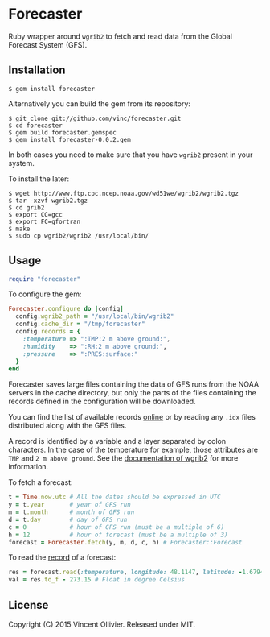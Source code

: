 Forecaster
==========

Ruby wrapper around `wgrib2` to fetch and read data from the Global Forecast
System (GFS).


Installation
------------

    $ gem install forecaster

Alternatively you can build the gem from its repository:

    $ git clone git://github.com/vinc/forecaster.git
    $ cd forecaster
    $ gem build forecaster.gemspec
    $ gem install forecaster-0.0.2.gem

In both cases you need to make sure that you have `wgrib2` present in your
system.

To install the later:

    $ wget http://www.ftp.cpc.ncep.noaa.gov/wd51we/wgrib2/wgrib2.tgz
    $ tar -xzvf wgrib2.tgz
    $ cd grib2
    $ export CC=gcc
    $ export FC=gfortran
    $ make
    $ sudo cp wgrib2/wgrib2 /usr/local/bin/

Usage
-----

```ruby
require "forecaster"
```

To configure the gem:

```ruby
Forecaster.configure do |config|
  config.wgrib2_path = "/usr/local/bin/wgrib2"
  config.cache_dir = "/tmp/forecaster"
  config.records = {
    :temperature => ":TMP:2 m above ground:",
    :humidity    => ":RH:2 m above ground:",
    :pressure    => ":PRES:surface:"
  }
end
```

Forecaster saves large files containing the data of GFS runs from the NOAA
servers in the cache directory, but only the parts of the files containing
the records defined in the configuration will be downloaded.

You can find the list of available records [online][1] or by reading any
`.idx` files distributed along with the GFS files.

A record is identified by a variable and a layer separated by colon
characters. In the case of the temperature for example, those attributes
are `TMP` and `2 m above ground`. See the [documentation of wgrib2][2] for
more information.

To fetch a forecast:

```ruby
t = Time.now.utc # All the dates should be expressed in UTC
y = t.year       # year of GFS run
m = t.month      # month of GFS run
d = t.day        # day of GFS run
c = 0            # hour of GFS run (must be a multiple of 6)
h = 12           # hour of forecast (must be a multiple of 3)
forecast = Forecaster.fetch(y, m, d, c, h) # Forecaster::Forecast
```

To read the [record][1] of a forecast:

```ruby
res = forecast.read(:temperature, longitude: 48.1147, latitude: -1.6794) # String in Kelvin
val = res.to_f - 273.15 # Float in degree Celsius
```

[1]: http://www.nco.ncep.noaa.gov/pmb/products/gfs/gfs_upgrade/gfs.t06z.pgrb2.0p25.f006.shtml
[2]: http://www.cpc.ncep.noaa.gov/products/wesley/wgrib2/


License
-------

Copyright (C) 2015 Vincent Ollivier. Released under MIT.
